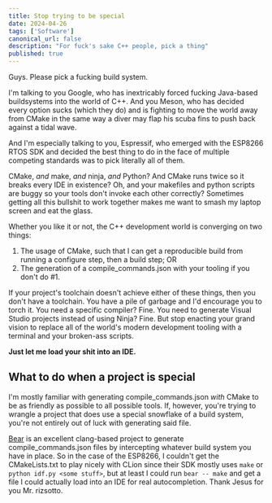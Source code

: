 ```yaml
---
title: Stop trying to be special
date: 2024-04-26
tags: ['Software']
canonical_url: false
description: "For fuck's sake C++ people, pick a thing"
published: true
---
```


Guys. Please pick a fucking build system.

I'm talking to you Google, who has inextricably forced fucking Java-based
buildsystems into the world of C++.
And you Meson, who has decided every option sucks (which they do) and
is fighting to move the world away from CMake in the same way a diver
may flap his scuba fins to push back against a tidal wave.

And I'm especially talking to you, Espressif, who emerged with the ESP8266
RTOS SDK and decided the best thing to do in the face of multiple competing
standards was to pick literally all of them.

CMake, *and* make, *and* ninja, *and* Python? And CMake runs twice so it
breaks every IDE in existence? Oh, and your makefiles and python scripts
are buggy so your tools don't invoke each other correctly? Sometimes
getting all this bullshit to work together makes me want to smash my laptop
screen and eat the glass.

Whether you like it or not, the C++ development world is converging on two
things:

1. The usage of CMake, such that I can get a reproducible build from running
   a configure step, then a build step; OR
2. The generation of a compile_commands.json with your tooling if you
   don't do #1.

If your project's toolchain doesn't achieve either of these things,
then you don't have a toolchain. You have a pile of garbage and I'd
encourage you to torch it. You need a specific compiler? Fine. You need
to generate Visual Studio projects instead of using Ninja? Fine.
But stop enacting your grand vision to replace all of the world's
modern development tooling with a terminal and your broken-ass scripts.

**Just let me load your shit into an IDE.**

## What to do when a project is special

I'm mostly familiar with generating compile_commands.json *with*
CMake to be as friendly as possible to all possible tools.
If, however, you're trying to wrangle a project that does use a
special snowflake of a build system, you're not entirely out of luck
with generating said file.

[Bear](https://github.com/rizsotto/Bear) is an excellent clang-based project
to generate compile_commands.json files by intercepting whatever build system
you have in place. So in the case of the ESP8266, I couldn't get
the CMakeLists.txt to play nicely with CLion since their SDK mostly
uses `make` or `python idf.py <some stuff>`, but at least I could
run `bear -- make` and get a file I could actually load into an IDE for
real autocompletion. Thank Jesus for you Mr. rizsotto.